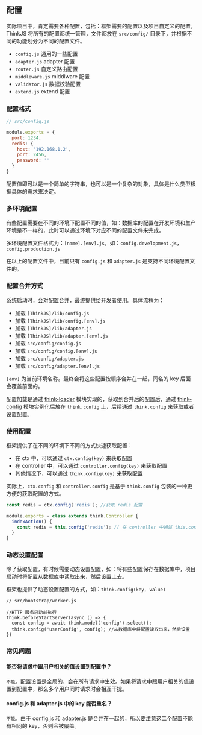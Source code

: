 ## 配置

实际项目中，肯定需要各种配置，包括：框架需要的配置以及项目自定义的配置。ThinkJS 将所有的配置都统一管理，文件都放在 `src/config/` 目录下，并根据不同的功能划分为不同的配置文件。

* `config.js` 通用的一些配置
* `adapter.js` adapter 配置
* `router.js` 自定义路由配置
* `middleware.js` middlware 配置
* `validator.js` 数据校验配置
* `extend.js` extend 配置

### 配置格式


```js
// src/config.js

module.exports = {
  port: 1234,
  redis: {
    host: '192.168.1.2',
    port: 2456,
    password: ''
  }
}
```

配置值即可以是一个简单的字符串，也可以是一个复杂的对象，具体是什么类型根据具体的需求来决定。

### 多环境配置

有些配置需要在不同的环境下配置不同的值，如：数据库的配置在开发环境和生产环境是不一样的，此时可以通过环境下对应不同的配置文件来完成。

多环境配置文件格式为：`[name].[env].js`，如：`config.development.js`，`config.production.js`

在以上的配置文件中，目前只有 `config.js` 和 `adapter.js` 是支持不同环境配置文件的。

### 配置合并方式

系统启动时，会对配置合并，最终提供给开发者使用。具体流程为：

* 加载 `[ThinkJS]/lib/config.js`
* 加载 `[ThinkJS]/lib/config.[env].js`
* 加载 `[ThinkJS]/lib/adapter.js`
* 加载 `[ThinkJS]/lib/adapter.[env].js`
* 加载 `src/config/config.js`
* 加载 `src/config/config.[env].js`
* 加载 `src/config/adapter.js`
* 加载 `src/config/adapter.[env].js`

`[env]` 为当前环境名称。最终会将这些配置按顺序合并在一起，同名的 key 后面会覆盖前面的。

配置加载是通过 [think-loader](https://github.com/thinkjs/think-loader/) 模块实现的，获取到合并后的配置后，通过 [think-config](https://github.com/thinkjs/think-config/) 模块实例化后放在 `think.config` 上，后续通过 `think.config` 来获取或者设置配置。

### 使用配置

框架提供了在不同的环境下不同的方式快速获取配置：

* 在 ctx 中，可以通过 `ctx.config(key)` 来获取配置
* 在 controller 中，可以通过 `controller.config(key)` 来获取配置
* 其他情况下，可以通过 `think.config(key)` 来获取配置

实际上，`ctx.config` 和 `controller.config` 是基于 `think.config` 包装的一种更方便的获取配置的方式。

```js
const redis = ctx.config('redis'); //获取 redis 配置
```

```js
module.exports = class extends think.Controller {
  indexAction() {
    const redis = this.config('redis'); // 在 controller 中通过 this.config 获取配置
  }
}
```

### 动态设置配置

除了获取配置，有时候需要动态设置配置，如：将有些配置保存在数据库中，项目启动时将配置从数据库中读取出来，然后设置上去。

框架也提供了动态设置配置的方式，如：`think.config(key, value)`

```
// src/bootstrap/worker.js

//HTTP 服务启动前执行
think.beforeStartServer(async () => {
  const config = await think.model('config').select();
  think.config('userConfig', config); //从数据库中将配置读取出来，然后设置
})
```

### 常见问题

#### 能否将请求中跟用户相关的值设置到配置中？

`不能`。配置设置是全局的，会在所有请求中生效。如果将请求中跟用户相关的值设置到配置中，那么多个用户同时请求时会相互干扰。

#### config.js 和 adapter.js 中的 key 能否重名？

`不能`。由于 config.js 和 adapter.js 是合并在一起的，所以要注意这二个配置不能有相同的 key，否则会被覆盖。

<!-- 
#### 怎么查看合并后的所有配置？

系统启动时，会合并 config.js 和 adapter.js 的配置，最终会将配置写到文件 `runtime/config/[env].json` 文件中，如：当前 env 是 `development`，那么写入的文件为 `runtime/config/development.json`。

配置写入文件时，是通过 `JSON.stringify` 将配置转化为字符串，由于 JSON.stringify 不支持正则、函数等之类的转换，所以配置中由于字段的值是正则或者函数时，生成的配置文件中将看不到这些字段对应的值。

-->